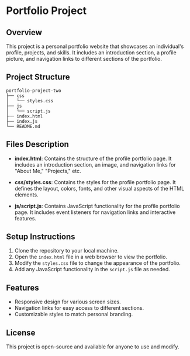# Portfolio Project

## Overview

This project is a personal portfolio website that showcases an individual's profile, projects, and skills. It includes an introduction section, a profile picture, and navigation links to different sections of the portfolio.

## Project Structure

```
portfolio-project-two
├── css
│   └── styles.css
├── js
│   └── script.js
├── index.html
├── index.js
└── README.md
```

## Files Description

- **index.html**: Contains the structure of the profile portfolio page. It includes an introduction section, an image, and navigation links for "About Me," "Projects," etc.

- **css/styles.css**: Contains the styles for the profile portfolio page. It defines the layout, colors, fonts, and other visual aspects of the HTML elements.

- **js/script.js**: Contains JavaScript functionality for the profile portfolio page. It includes event listeners for navigation links and interactive features.

## Setup Instructions

1. Clone the repository to your local machine.
2. Open the `index.html` file in a web browser to view the portfolio.
3. Modify the `styles.css` file to change the appearance of the portfolio.
4. Add any JavaScript functionality in the `script.js` file as needed.

## Features

- Responsive design for various screen sizes.
- Navigation links for easy access to different sections.
- Customizable styles to match personal branding.

## License

This project is open-source and available for anyone to use and modify.

